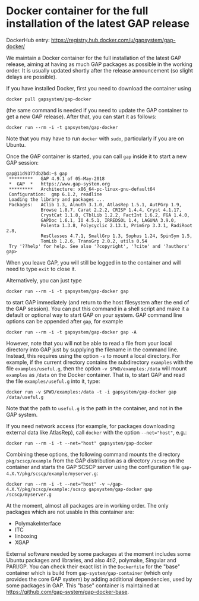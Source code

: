 # Docker container for the full installation of the latest GAP release

DockerHub entry: https://registry.hub.docker.com/u/gapsystem/gap-docker/

We maintain a Docker container for the full installation of the latest GAP 
release, aiming at having as much GAP packages as possible in the working 
order. It is usually updated shortly after the release announcement (so
slight delays are possible).

If you have installed Docker, first you need to download the container using

    docker pull gapsystem/gap-docker

(the same command is needed if you need to update the GAP container to get a
new GAP release). After that, you can start it as follows:

    docker run --rm -i -t gapsystem/gap-docker

Note that you may have to run `docker` with `sudo`, particularly if you are 
on Ubuntu.

Once the GAP container is started, you can call `gap` inside it to start a 
new GAP session:

```
gap@11d9377db2bd:~$ gap
 *********   GAP 4.9.1 of 05-May-2018
 *  GAP  *   https://www.gap-system.org
 *********   Architecture: x86_64-pc-linux-gnu-default64
 Configuration:  gmp 6.1.2, readline
 Loading the library and packages ...
 Packages:   AClib 1.3, Alnuth 3.1.0, AtlasRep 1.5.1, AutPGrp 1.9, 
             Browse 1.8.7, Carat 2.2.2, CRISP 1.4.4, Cryst 4.1.17, 
             CrystCat 1.1.8, CTblLib 1.2.2, FactInt 1.6.2, FGA 1.4.0, 
             GAPDoc 1.6.1, IO 4.5.1, IRREDSOL 1.4, LAGUNA 3.9.0, 
             Polenta 1.3.8, Polycyclic 2.13.1, PrimGrp 3.3.1, RadiRoot 2.8, 
             ResClasses 4.7.1, SmallGrp 1.3, Sophus 1.24, SpinSym 1.5, 
             TomLib 1.2.6, TransGrp 2.0.2, utils 0.54
 Try '??help' for help. See also '?copyright', '?cite' and '?authors'
gap> 
```

When you leave GAP, you will still be logged in to the container and will 
need to type `exit` to close it.

Alternatively, you can just type

    docker run --rm -i -t gapsystem/gap-docker gap

to start GAP immediately (and return to the host filesystem after the end of
the GAP session). You can put this command in a shell script and make it a
default or optional way to start GAP on your system. GAP command line options
can be appended after `gap`, for example 

    docker run --rm -i -t gapsystem/gap-docker gap -A

However, note that you will not be able to read a file from your local
directory into GAP just by supplying the filename in the command line. 
Instead, this requires using the option `-v` to mount a local directory.
For example, if the current directory contains the subdirectory `examples`
with the file `examples/useful.g`, then the option `-v $PWD/examples:/data`
will mount `examples` as `/data` on the Docker container. That is, to start
GAP and read the file `examples/useful.g` into it, type:

    docker run -v $PWD/examples:/data -t -i gapsystem/gap-docker gap /data/useful.g

Note that the path to `useful.g` is the path in the container, and not in the GAP system.

If you need network access (for example, for packages downloading external
data like AtlasRep), call `docker` with the option `--net="host"`, e.g.:

    docker run --rm -i -t --net="host" gapsystem/gap-docker

Combining these options, the following command mounts the directory
`pkg/scscp/example` from the GAP distribution as a directory `/scscp`
on the container and starts the GAP SCSCP server using the configuration
file `gap-4.X.Y/pkg/scscp/example/myserver.g`:

    docker run --rm -i -t --net="host" -v ~/gap-4.X.Y/pkg/scscp/example:/scscp gapsystem/gap-docker gap /scscp/myserver.g

At the moment, almost all packages are in working order. The only packages
which are not usable in this container are:
* PolymakeInterface
* ITC
* linboxing
* XGAP

External software needed by some packages at the moment includes some Ubuntu
packages and libraries, and also 4ti2, polymake, Singular and PARI/GP. You can
check their exact list in the `Dockerfile` for the "base" container which is
build from `gap-system/gap-container` (which only provides the core GAP system)
by adding additional dependencies, used by some packages in GAP. This "base"
container is maintained at https://github.com/gap-system/gap-docker-base.
